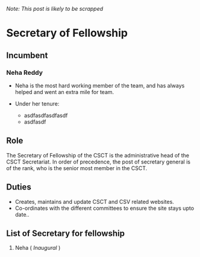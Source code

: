 *Note: This post is likely to be scrapped*
# Secretary of Fellowship

## Incumbent

### Neha Reddy
* Neha is the most hard working member of the team, and has always helped and went an extra mile for team.
  
* Under her tenure:
  * asdfasdfasdfasdf
  * asdfasdf
## Role 
The Secretary of Fellowship of the CSCT is the administrative head of the CSCT Secretariat. In order of precedence, the post of secretary general is of the rank, who is the senior most member in the CSCT.

## Duties
* Creates, maintains and update CSCT and CSV related websites.
* Co-ordinates with the different committees to ensure the site stays upto date..

## List of Secretary for fellowship
1. Neha ( *Inaugural* )